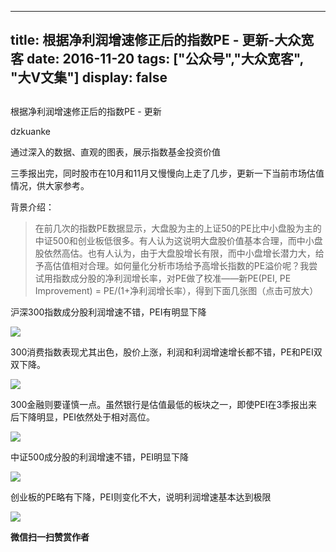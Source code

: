 
---
title:   根据净利润增速修正后的指数PE - 更新-大众宽客
date: 2016-11-20
tags: ["公众号","大众宽客", "大V文集"]
display: false
---


## 



根据净利润增速修正后的指数PE - 更新




dzkuanke




通过深入的数据、直观的图表，展示指数基金投资价值


三季报出完，同时股市在10月和11月又慢慢向上走了几步，更新一下当前市场估值情况，供大家参考。



背景介绍：

> 在前几次的指数PE数据显示，大盘股为主的上证50的PE比中小盘股为主的中证500和创业板低很多。有人认为这说明大盘股价值基本合理，而中小盘股依然高估。也有人认为，由于大盘股增长有限，而中小盘增长潜力大，给予高估值相对合理。如何量化分析市场给予高增长指数的PE溢价呢？我尝试用指数成分股的净利润增长率，对PE做了校准——新PE(PEI, PE Improvement) = PE/(1+净利润增长率），得到下面几张图（点击可放大）



沪深300指数成分股利润增速不错，PEI有明显下降



<img data-s="300,640" data-type="png" src="http://mmbiz.qpic.cn/mmbiz_png/PKw3FQPmhIgs3VajiaQnEEfLqtMgw4snibYfSddibQ6qhM9FWKEH02Oasp1aWmwskv97T62icO095o0E7OjWWBQOow/0?wx_fmt=png" data-ratio="0.5786384976525821" data-w="1704"/>



300消费指数表现尤其出色，股价上涨，利润和利润增速增长都不错，PE和PEI双双下降。

<img data-s="300,640" data-type="png" src="http://mmbiz.qpic.cn/mmbiz_png/PKw3FQPmhIgs3VajiaQnEEfLqtMgw4snibRvaLPchgTpKcSdibSwFibJkx8Fe2Q5QjDlLo75icAmCksvTbqFoC9JYFA/0?wx_fmt=png" data-ratio="0.585081585081585" data-w="1716"/>



300金融则要谨慎一点。虽然银行是估值最低的板块之一，即使PEI在3季报出来后下降明显，PEI依然处于相对高位。

<img data-s="300,640" data-type="png" src="http://mmbiz.qpic.cn/mmbiz_png/PKw3FQPmhIgs3VajiaQnEEfLqtMgw4snibicYQEiahkwMxZ3ran1SmFJtV7MoVjbwppqCa4amHs8M9rq17ZvvicPg6w/0?wx_fmt=png" data-ratio="0.5882352941176471" data-w="1700"/>



中证500成分股的利润增速不错，PEI明显下降

<img data-s="300,640" data-type="png" src="http://mmbiz.qpic.cn/mmbiz_png/PKw3FQPmhIgs3VajiaQnEEfLqtMgw4snibNuSPiaBHnOianBbKM7cibJIxoLhpicHx0Zv4ZdJicMKXdUnR2MytyZ7Q1ug/0?wx_fmt=png" data-ratio="0.6023529411764705" data-w="1700"/>



创业板的PE略有下降，PEI则变化不大，说明利润增速基本达到极限



<img data-s="300,640" data-type="png" src="http://mmbiz.qpic.cn/mmbiz_png/PKw3FQPmhIgs3VajiaQnEEfLqtMgw4snibmg35LxqRLRMRKzUE6iaqPRFrLmc2x4gSsWUqYPgC6gV3JEOcF6tRs1Q/0?wx_fmt=png" data-ratio="0.5920745920745921" data-w="1716"/>




**微信扫一扫赞赏作者**













